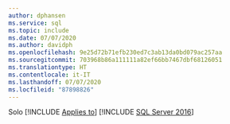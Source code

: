 ```yaml
---
author: dphansen
ms.service: sql
ms.topic: include
ms.date: 07/07/2020
ms.author: davidph
ms.openlocfilehash: 9e25d72b71efb230ed7c3ab13da0bd079ac257aa
ms.sourcegitcommit: 703968b86a111111a82ef66bb7467dbf68126051
ms.translationtype: HT
ms.contentlocale: it-IT
ms.lasthandoff: 07/07/2020
ms.locfileid: "87898826"
---
```

Solo [!INCLUDE [Applies to](../../includes/applies-md.md)] [!INCLUDE [SQL Server 2016](_ss2016.md)]